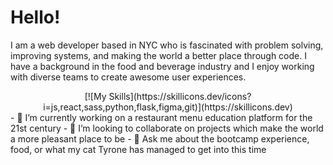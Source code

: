 # Hello!

I am a web developer based in NYC who is fascinated with problem solving, improving systems, and making the world a better place through code. I have a background in the food and beverage industry and I enjoy working with diverse teams to create awesome user experiences. 

<div align="center">[![My Skills](https://skillicons.dev/icons?i=js,react,sass,python,flask,figma,git)](https://skillicons.dev)</div>
- 🔭 I’m currently working on a restaurant menu education platform for the 21st century
- 👯 I’m looking to collaborate on projects which make the world a more pleasant place to be
- 💬 Ask me about the bootcamp experience, food, or what my cat Tyrone has managed to get into this time

